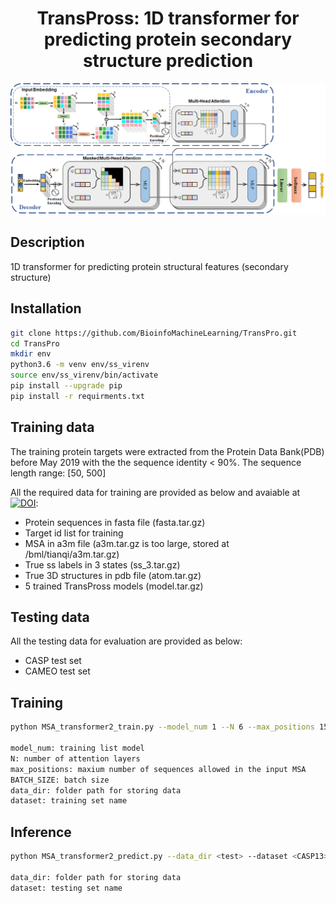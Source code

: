 <div align="center">

# TransPross: 1D transformer for predicting protein secondary structure prediction

![TransPross Architecture](https://github.com/BioinfoMachineLearning/TransPro/blob/main/img/TransPross_Architecture.png)

</div>

## Description
1D transformer for predicting protein structural features (secondary structure)


## Installation
```bash
git clone https://github.com/BioinfoMachineLearning/TransPro.git
cd TransPro
mkdir env
python3.6 -m venv env/ss_virenv
source env/ss_virenv/bin/activate
pip install --upgrade pip
pip install -r requirments.txt
```

## Training data
The training protein targets were extracted from the Protein Data Bank(PDB) before May 2019 with the the sequence identity < 90%. The sequence length range: [50, 500]

All the required data for training are provided as below and avaiable at [![DOI](https://zenodo.org/badge/DOI/10.5281/zenodo.6762376.svg)](https://doi.org/10.5281/zenodo.6762376):
* Protein sequences in fasta file (fasta.tar.gz)
* Target id list for training
* MSA in a3m file (a3m.tar.gz is too large, stored at /bml/tianqi/a3m.tar.gz)
* True ss labels in 3 states (ss_3.tar.gz)
* True 3D structures in pdb file (atom.tar.gz)
* 5 trained TransPross models (model.tar.gz)

## Testing data
All the testing data for evaluation are provided as below:
* CASP test set
* CAMEO test set

## Training
```bash
python MSA_transformer2_train.py --model_num 1 --N 6 --max_positions 1500  --BATCH_SIZE 5 --data_dir <train> --dataset <custom>

model_num: training list model
N: number of attention layers
max_positions: maxium number of sequences allowed in the input MSA
BATCH_SIZE: batch size
data_dir: folder path for storing data
dataset: training set name
```

## Inference
```bash
python MSA_transformer2_predict.py --data_dir <test> --dataset <CASP13>

data_dir: folder path for storing data
dataset: testing set name
```
